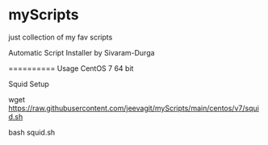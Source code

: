 # myScripts
just collection of my fav scripts

Automatic Script Installer by Sivaram-Durga

==========
Usage
CentOS 7 64 bit

Squid Setup

wget https://raw.githubusercontent.com/jeevagit/myScripts/main/centos/v7/squid.sh

bash squid.sh
